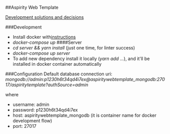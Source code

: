 ##Aspirity Web Template

[Development solutions and decisions](https://confluence.aspirity.com/display/DI/Development+solutions+and+decisions)

###Development
* Install docker with[instructions](https://docs.docker.com/install/linux/docker-ce/ubuntu/#set-up-the-repository)
* *docker-compose up*
####Server
* *cd server && yarn install* (just one time, for linter success)
* *docker-compose up server*
* To add new dependency install it locally (*yarn add ...*), and it'll be installed in docker container automatically


###Configuration
Default database connection uri:
*mongodb://admin:p1230h6t34qd4i7ex@aspiritywebtemplate_mongodb:27017/aspiritytemplate?authSource=admin*

where
  * username: admin
  * password: p1230h6t34qd4i7ex
  * host: aspiritywebtemplate_mongodb (it is container name for docker development flow)
  * port: 27017